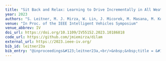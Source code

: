 ```yaml
---
title: "Sit Back and Relax: Learning to Drive Incrementally in All Weather Conditions"
year: 2023
authors: "S. Leitner, M. J. Mirza, W. Lin, J. Micorek, M. Masana, M. Kozinski, H. Possegger, H. Bischof"
venue: "In Proc. of the IEEE Intelligent Vehicles Symposium"
venue_abbrev: IV
doi_url: https://doi.org/10.1109/IV55152.2023.10186818
code_url: https://github.com/jmiemirza/dilam
external_url: https://2023.ieee-iv.org/
bib_id: leitner23a
bib_entry: "@inproceedings&#123;leitner23a,<br/>&nbsp;&nbsp;title = &#123;&#123;Sit Back and Relax: Learning to Drive Incrementally in All Weather Conditions&#125;&#125;,<br/>&nbsp;&nbsp;author = &#123;Leitner, Stefan and Mirza, M. Jehanzeb and Lin, Wei and Micorek, Jakub and Masana, Marc and Kozinski, Mateusz and Possegger, Horst and Bischof, Horst&#125;,<br/>&nbsp;&nbsp;booktitle = &#123;Proc. of the IEEE Intelligent Vehicles Symposium (IV)&#125;,<br/>&nbsp;&nbsp;year = &#123;2023&#125;<br/>&#125;"
---
```

